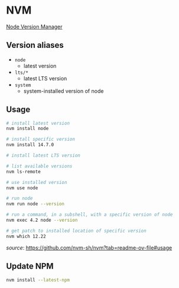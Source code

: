 # NVM

[Node Version Manager](https://github.com/nvm-sh/nvm)

## Version aliases

- `node`
  - latest version
- `lts/*`
  - latest LTS version
- `system`
  - system-installed version of node

## Usage

```bash
# install latest version
nvm install node

# install specific version
nvm install 14.7.0

# install latest LTS version

# list available versions
nvm ls-remote

# use installed version
nvm use node

# run node
nvm run node --version

# run a command, in a subshell, with a specific version of node
nvm exec 4.2 node --version

# get patch to installed location of specific version
nvm which 12.22
```

_source_: <https://github.com/nvm-sh/nvm?tab=readme-ov-file#usage>

## Update NPM

```bash
nvm install --latest-npm
```
